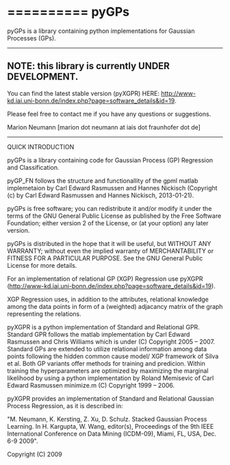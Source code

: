 
==========
  pyGPs
==========

pyGPs is a library containing python implementations for Gaussian Processes (GPs).

---------------------------------------------------
NOTE: this library is currently UNDER DEVELOPMENT.
---------------------------------------------------

You can find the latest stable version (pyXGPR) HERE: http://www-kd.iai.uni-bonn.de/index.php?page=software_details&id=19.

Please feel free to contact me if you have any questions or suggestions.

Marion Neumann [marion dot neumann at iais dot fraunhofer dot de]

---------------------------------------------------
QUICK INTRODUCTION

pyGPs is a library containing code for Gaussian Process (GP) Regression and Classification.

pyGP_FN follows the structure and functionallity of the gpml matlab implemetaion by Carl Edward Rasmussen and Hannes Nickisch (Copyright (c) by Carl Edward Rasmussen and Hannes Nickisch, 2013-01-21).


pyGPs is free software; you can redistribute it and/or modify  it under the terms of the GNU General Public License as published by the Free Software Foundation; either version 2 of the License, or  (at your option) any later version.

pyGPs is distributed in the hope that it will be useful, but WITHOUT ANY WARRANTY; without even the implied warranty of MERCHANTABILITY or FITNESS FOR A PARTICULAR PURPOSE. See the  GNU General Public License for more details.



For an implementation of relational GP (XGP) Regression use pyXGPR (http://www-kd.iai.uni-bonn.de/index.php?page=software_details&id=19). 

XGP Regression uses, in addition to the attributes, relational knowledge among the data points in form of a (weighted) adjacancy matrix of the graph representing the relations.

pyXGPR is a python implementation of Standard and Relational GPR. Standard GPR follows the matlab implementation by Carl Edward Rasmussen and Chris Williams which is under (C) Copyright 2005 – 2007. Standard GPs are extended to utilize relational information among data points following the hidden common cause model/ XGP framework of Silva et al. Both GP variants offer methods for training and predicion. Within training the hyperparameters are optimized by maximizing the marginal likelihood by using a python implementation by Roland Memisevic of Carl Edward Rasmussen minimize.m (C) Copyright 1999 – 2006.

pyXGPR provides an implementation of Standard and Relational Gaussian Process Regression, as it is described in:

"M. Neumann, K. Kersting, Z. Xu, D. Schulz. Stacked Gaussian Process Learning. In H. Kargupta, W. Wang, editor(s), Proceedings of the 9th IEEE International Conference on Data Mining (ICDM-09), Miami, FL, USA, Dec. 6-9 2009".

Copyright (C) 2009
